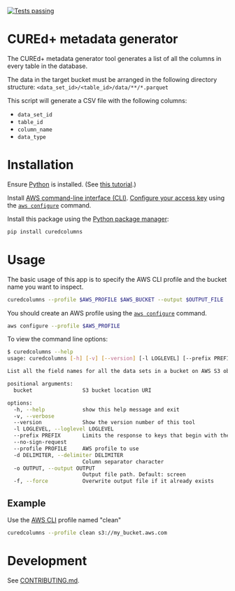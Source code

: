[![Tests passing](https://github.com/CUREd-Plus/curedcolumns/actions/workflows/test.yml/badge.svg)](https://github.com/CUREd-Plus/curedcolumns/actions/workflows/test.yml)

# CUREd+ metadata generator

The CUREd+ metadata generator tool generates a list of all the columns in every table in the database.

The data in the target bucket must be arranged in the following directory structure: `<data_set_id>/<table_id>/data/**/*.parquet`

This script will generate a CSV file with the following columns:

 * `data_set_id`
 * `table_id`
 * `column_name`
 * `data_type`

# Installation

Ensure [Python](https://www.python.org/) is installed.
(See [this tutorial](https://www.digitalocean.com/community/tutorials/install-python-windows-10).)

Install [AWS command-line interface (CLI)](https://docs.aws.amazon.com/cli/latest/userguide/cli-chap-welcome.html).
[Configure your access key](https://docs.aws.amazon.com/cli/v1/userguide/cli-chap-configure.html) using the
[`aws configure`](https://docs.aws.amazon.com/cli/latest/reference/configure/) command.

Install this package using the [Python package manager](https://pip.pypa.io/en/stable/):

```bash
pip install curedcolumns
```

# Usage

The basic usage of this app is to specify the AWS CLI profile and the bucket name you want to inspect.

```bash
curedcolumns --profile $AWS_PROFILE $AWS_BUCKET --output $OUTPUT_FILE
```

You should create an AWS profile using the [`aws configure`](https://docs.aws.amazon.com/cli/v1/userguide/cli-chap-configure.html) command.

```bash
aws configure --profile $AWS_PROFILE
```

To view the command line options:

```bash
$ curedcolumns --help 
usage: curedcolumns [-h] [-v] [--version] [-l LOGLEVEL] [--prefix PREFIX] [--no-sign-request] [--profile PROFILE] [-d DELIMITER] [-o OUTPUT] [-f] bucket

List all the field names for all the data sets in a bucket on AWS S3 object storage and display the metadata in CSV format. This assumes a folder structure in this layout: <data_set_id>/<table_id>/data/*.parquet

positional arguments:
  bucket                S3 bucket location URI

options:
  -h, --help            show this help message and exit
  -v, --verbose
  --version             Show the version number of this tool
  -l LOGLEVEL, --loglevel LOGLEVEL
  --prefix PREFIX       Limits the response to keys that begin with the specified prefix.
  --no-sign-request
  --profile PROFILE     AWS profile to use
  -d DELIMITER, --delimiter DELIMITER
                        Column separator character
  -o OUTPUT, --output OUTPUT
                        Output file path. Default: screen
  -f, --force           Overwrite output file if it already exists
```

## Example

Use the [AWS CLI](https://docs.aws.amazon.com/cli/v1/userguide/) profile named "clean"

```bash
curedcolumns --profile clean s3://my_bucket.aws.com
```

# Development

See [CONTRIBUTING.md](https://github.com/CUREd-Plus/curedcolumns/blob/main/CONTRIBUTING.md).
